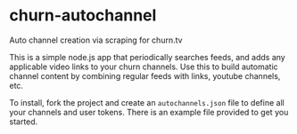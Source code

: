 churn-autochannel
=================

Auto channel creation via scraping for churn.tv

This is a simple node.js app that periodically searches feeds, and adds any applicable video links to your churn channels. Use this to build automatic channel content by combining regular feeds with links, youtube channels, etc.

To install, fork the project and create an `autochannels.json` file to define all your channels and user tokens. There is an example file provided to get you started.